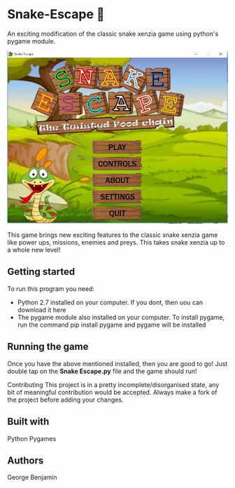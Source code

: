 # Snake-Escape :snake:
An exciting modification of the classic snake xenzia game using python's pygame module.

![alt text](https://github.com/georgeben/Snake-Escape/blob/master/assets/screenshot.JPG "Game screen shot")


This game brings new exciting features to the classic snake xenzia game like power ups, missions, enemies and preys. This takes 
snake xenzia up to a whole new level!

## Getting started
To run this program you need:

- Python 2.7 installed on your computer. If you dont, then uou can download it here
- The pygame module also installed on your computer. To install pygame, run the command pip install pygame and pygame will be installed

## Running the game
Once you have the above mentioned installed, then you are good to go! Just double tap on the **Snake Escape.py** file and the game should run!

Contributing
This project is in a pretty incomplete/disorganised state, any bit of meaningful contribution would be accepted. Always make a fork of the project before adding your changes.

## Built with
Python
Pygames

## Authors
George Benjamin
